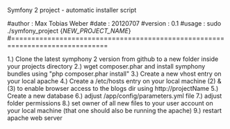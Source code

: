 Symfony 2 project - automatic installer script

#author			: Max Tobias Weber
#date			: 20120707
#version		: 0.1
#usage			: sudo ./symfony_project {*NEW_PROJECT_NAME*}
#==============================================================================

1.) 	Clone the latest symphony 2 version from github to a new folder 
	inside your projects directory 
2.)	wget composer.phar and install symphony bundles using
	"php composer.phar install"
3.)	Create a new vhost entry on your local apache
4.)	Create a /etc/hosts entry on your local machine
	(2) & (3) to enable browser access to the blogs dir
	using http://projectName
5.)	Create a new database
6.)	adjust /app/config/parameters.yml file
7.)	adjust folder permissions
8.)	set owner of all new files to your user account on your local machine 	(that one should also be running the apache)
9.)	restart apache web server